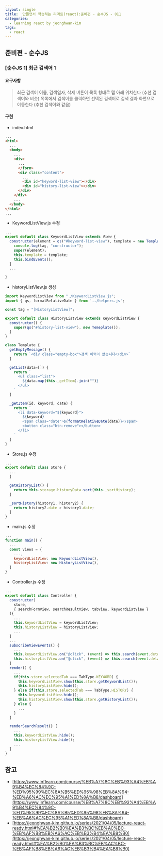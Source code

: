 ```yaml
---
layout: single
title:  만들면서 학습하는 리액트(react):준비편 - 순수JS - 011
categories: 
  - learning react by jeonghwan-kim
tags: 
  - react
---
```


## 준비편 - 순수JS

### [순수JS 1] 최근 검색어 1

#### 요구사항

> 최근 검색어 이름, 검색일자, 삭제 버튼이 목록 형태로 탭 아래 위치한다 (추천 검색어와 비슷)
> 목록에서 검색어를 클릭하면 선택된 검색어로 검색 결과 화면으로 이동한다 (추천 검색어와 같음)

#### 구현

- index.html

```html
...
<html>
  ...
  <body>
    ...
    <div>
      ...
      </form>
      <div class="content">
        ...
        <div id="keyword-list-view"></div>
        <div id="history-list-view"></div>
      </div>
    </div>
    ...
  </body>
</html>
...
```

- KeywordListView.js 수정

```javascript
...
export default class KeywordListView extends View {
  constructor(element = qs("#keyword-list-view"), template = new Template()) {
    console.log(tag, "constructor");
    super(element);
    this.template = template;
    this.bindEvents();
  }
  ...

}
```

- historyListView.js 생성

```javascript
import KeywordListView from "./KeywordListView.js";
import { qs, formatRelativeDate } from '../helpers.js';

const tag = "[HistoryListView]";

export default class HistoryListView extends KeywordListView {
  constructor() {
    super(qs("#history-list-view"), new Temeplate());
  }
}

class Template {
  getEmptyMessage() {
    return `<div class="empty-box">검색 이력이 없습니다</div>`
  }

  getList(data=[]) {
    return `
      <ul class="list">
        ${data.map(this._getItem).join("")}
      </ul>
    `
  }

  _getItem(id, keyword, date) {
    return `
      <li data-keyword="${keyword}">
        ${keyword}
        <span class="date">${formatRelativeDate(date)}</span>
        <button class="btn-remove"></button>
      </li>
    `
  }
}
```

- Store.js 수정

```javascript
...
export default class Store {
  ...
  }

  getHistoryList() {
    return this.storage.historyData.sort(this._sortHistory);
  }

  _sortHistory(history1, history2) {
    return history2.date > history1.date;
  }
}
```

- main.js 수정

```javascript
...
function main() {
  ...
  const views = {
    ...,
    keywordListView: new KeywordListView(),
    historyListView: new HistoryListView(),
  }
}
```

- Controller.js 수정

```javascript
...
export default class Controller {
  constructor(
    store,
    { searchFormView, searchResultView, tabView, keywordListView }
  ){
    ...
    this.keywordListView = keywordListView;
    this.historyListView = historyListView;
    ...
  }
  ...
  subscribeViewEvents() {
    ...
    this.keywordListView.on("@click", (event) => this.search(event.detail.value));
    this.historyListView.on("@click", (event) => this.search(event.detail.value));
  }
  render() {
    ...
    if(this.store.selectedTab === TabType.KEYWORD) {
      this.keywordListView.show(this.store.getKeywordList());
      this.historyListView.hide();
    } else if(this.store.selectedTab === TabType.HISTORY) {
      this.keywordListView.hide();
      this.historyListView.show(this.store.getHistoryList());
    } else {
      ...
    }
  }

  renderSearchResult() {
    ...
    this.keywordListView.hide();
    this.historyListView.hide();
    ...
  }
}
```

## 참고
- [https://www.inflearn.com/course/%EB%A7%8C%EB%93%A4%EB%A9%B4%EC%84%9C-%ED%95%99%EC%8A%B5%ED%95%98%EB%8A%94-%EB%A6%AC%EC%95%A1%ED%8A%B8/dashboard](https://www.inflearn.com/course/%EB%A7%8C%EB%93%A4%EB%A9%B4%EC%84%9C-%ED%95%99%EC%8A%B5%ED%95%98%EB%8A%94-%EB%A6%AC%EC%95%A1%ED%8A%B8/dashboard)
- [https://jeonghwan-kim.github.io/series/2021/04/05/lecture-react-ready.html#%EA%B2%B0%EA%B3%BC%EB%AC%BC-%EB%AF%B8%EB%A6%AC%EB%B3%B4%EA%B8%B0](https://jeonghwan-kim.github.io/series/2021/04/05/lecture-react-ready.html#%EA%B2%B0%EA%B3%BC%EB%AC%BC-%EB%AF%B8%EB%A6%AC%EB%B3%B4%EA%B8%B0)